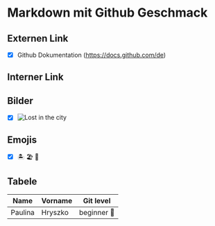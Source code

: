# Markdown mit Github Geschmack

##  Externen Link
- [x] Github Dokumentation (https://docs.github.com/de)

## Interner Link

## Bilder
- [x] ![Lost in the city](pexels-ahmed-10768569.jpg "City")

## Emojis 
- [x] :desert_island: :beach_umbrella: :face_with_head_bandage:

## Tabele 
|Name|Vorname | Git level|
|----|----|----|
|Paulina |Hryszko| beginner :monocle_face:|
